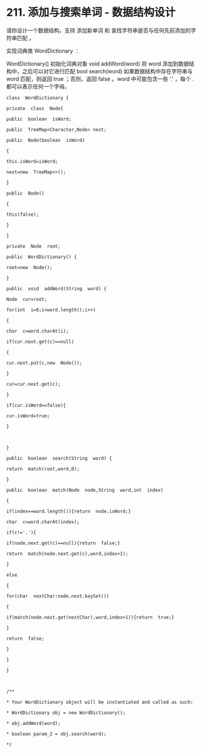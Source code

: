 ﻿#  211. 添加与搜索单词 - 数据结构设计


请你设计一个数据结构，支持 添加新单词 和 查找字符串是否与任何先前添加的字符串匹配 。

实现词典类 WordDictionary ：

WordDictionary() 初始化词典对象
void addWord(word) 将 word 添加到数据结构中，之后可以对它进行匹配
bool search(word) 如果数据结构中存在字符串与 word 匹配，则返回 true ；否则，返回  false 。word 中可能包含一些 '.' ，每个 . 都可以表示任何一个字母。

~~~
class  WordDictionary {

private  class  Node{

public  boolean  isWord;

public  TreeMap<Character,Node> next;

public  Node(boolean  isWord)

{

this.isWord=isWord;

next=new  TreeMap<>();

}

public  Node()

{

this(false);

}

}

private  Node  root;

public  WordDictionary() {

root=new  Node();

}

public  void  addWord(String  word) {

Node  cur=root;

for(int  i=0;i<word.length();i++)

{

char  c=word.charAt(i);

if(cur.next.get(c)==null)

{

cur.next.put(c,new  Node());

}

cur=cur.next.get(c);

}

if(cur.isWord==false){

cur.isWord=true;

}

  

}

public  boolean  search(String  word) {

return  match(root,word,0);

}

public  boolean  match(Node  node,String  word,int  index)

{

if(index==word.length()){return  node.isWord;}

char  c=word.charAt(index);

if(c!='.'){

if(node.next.get(c)==null){return  false;}

return  match(node.next.get(c),word,index+1);

}

else

{

for(char  nextChar:node.next.keySet())

{

if(match(node.next.get(nextChar),word,index+1)){return  true;}

}

return  false;

}

}

}

  

/**

* Your WordDictionary object will be instantiated and called as such:

* WordDictionary obj = new WordDictionary();

* obj.addWord(word);

* boolean param_2 = obj.search(word);

*/
~~~
